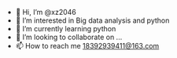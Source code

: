 - 👋 Hi, I’m @xz2046
- 👀 I’m interested in Big data analysis and python
- 🌱 I’m currently learning python
- 💞️ I’m looking to collaborate on ...
- 📫 How to reach me 18392939411@163.com

<!---
xz2046/xz2046 is a ✨ special ✨ repository because its `README.md` (this file) appears on your GitHub profile.
You can click the Preview link to take a look at your changes.
--->
